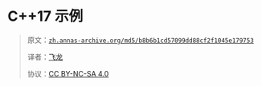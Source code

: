 # C++17 示例

> 原文：[`zh.annas-archive.org/md5/b8b6b1cd57099dd88cf2f1045e179753`](https://zh.annas-archive.org/md5/b8b6b1cd57099dd88cf2f1045e179753)
> 
> 译者：[飞龙](https://github.com/wizardforcel)
> 
> 协议：[CC BY-NC-SA 4.0](http://creativecommons.org/licenses/by-nc-sa/4.0/)